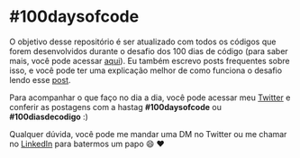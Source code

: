 # #100daysofcode


O objetivo desse repositório é ser atualizado com todos os códigos que forem desenvolvidos durante o desafio dos 100 dias de código (para saber mais, você pode acessar [aqui](https://www.100daysofcode.com/)). Eu também escrevo posts frequentes sobre isso, e você pode ter uma explicação melhor de como funciona o desafio lendo esse [post](https://dev.to/leticiasilva/100daysofcode-4og2).

Para acompanhar o que faço no dia a dia, você pode acessar meu [Twitter](twitter.com/dii_lua) e conferir as postagens com a hastag **#100daysofcode** ou **#100diasdecodigo** :)

Qualquer dúvida, você pode me mandar uma DM no Twitter ou me chamar no [LinkedIn](https://www.linkedin.com/in/leticiasilvar/) para batermos um papo :smile: :heart:
